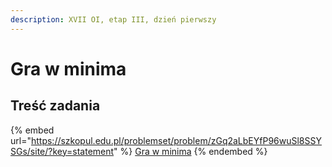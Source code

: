 ```yaml
---
description: XVII OI, etap III, dzień pierwszy
---
```


# Gra w minima

## Treść zadania

{% embed url="https://szkopul.edu.pl/problemset/problem/zGq2aLbEYfP96wuSl8SSYSGs/site/?key=statement" %}
[Gra w minima](https://szkopul.edu.pl/problemset/problem/zGq2aLbEYfP96wuSl8SSYSGs/site/?key=statement)
{% endembed %}